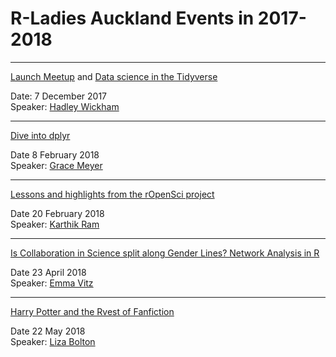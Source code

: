 R-Ladies Auckland Events in 2017-2018
===================

-----------------------------------------------------------------------------------------------


[Launch Meetup](https://github.com/R-LadiesAKL/meetup-presentations_auckland/blob/master/R-Ladies%20Auckland%20Launch.pptx)
 and [Data science in the Tidyverse](https://github.com/R-LadiesAKL/meetup-presentations_auckland/blob/master/tidyverse-6-auckland.pdf)  
 

Date: 7 December 2017  
Speaker: [Hadley Wickham](https://www.meetup.com/rladies-auckland/events/245261565/)  


-----------------------------------------------------------------------------------------------

[Dive into dplyr](https://github.com/R-LadiesAKL/meetup-presentations_auckland/tree/master/2018-03_Dive_into_dplyr)  


Date 8 February 2018  
Speaker: [Grace Meyer](https://www.meetup.com/rladies-auckland/events/247162977/)  

-----------------------------------------------------------------------------------------------

[Lessons and highlights from the rOpenSci project](https://github.com/R-LadiesAKL/meetup-presentations_auckland/blob/master/2018-03-rOpenSci.pdf)  


Date 20 February 2018  
Speaker: [Karthik Ram](https://www.meetup.com/rladies-auckland/events/247489521/)

-----------------------------------------------------------------------------------------------

[Is Collaboration in Science split along Gender Lines? Network Analysis in R](https://github.com/R-LadiesAKL/meetup-presentations_auckland/tree/master/Te_Punaha_Matatini_Internship)  


Date 23 April 2018  
Speaker: [Emma Vitz](https://www.meetup.com/rladies-auckland/events/248941990/)

-----------------------------------------------------------------------------------------------

[Harry Potter and the Rvest of Fanfiction](https://github.com/R-LadiesAKL/meetup-presentations_auckland/tree/master/Te_Punaha_Matatini_Internship)  


Date 22 May 2018  
Speaker: [Liza Bolton](https://www.meetup.com/rladies-auckland/events/250117268/)

